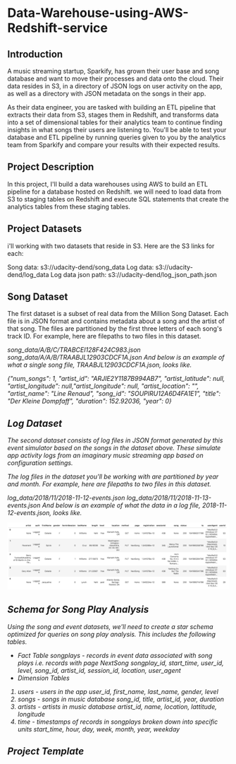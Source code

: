 # Data-Warehouse-using-AWS-Redshift-service

## Introduction
A music streaming startup, Sparkify, has grown their user base and song database and want to move their processes and data onto the cloud. Their data resides in S3, in a directory of JSON logs on user activity on the app, as well as a directory with JSON metadata on the songs in their app.

As their data engineer, you are tasked with building an ETL pipeline that extracts their data from S3, stages them in Redshift, and transforms data into a set of dimensional tables for their analytics team to continue finding insights in what songs their users are listening to. You'll be able to test your database and ETL pipeline by running queries given to you by the analytics team from Sparkify and compare your results with their expected results.

## Project Description
In this project, I'll build a  data warehouses using AWS to build an ETL pipeline for a database hosted on Redshift. we will need to load data from S3 to staging tables on Redshift and execute SQL statements that create the analytics tables from these staging tables.

## Project Datasets
i'll working with two datasets that reside in S3. Here are the S3 links for each:

Song data: s3://udacity-dend/song_data
Log data: s3://udacity-dend/log_data
Log data json path: s3://udacity-dend/log_json_path.json

## Song Dataset
The first dataset is a subset of real data from the Million Song Dataset. Each file is in JSON format and contains metadata about a song and the artist of that song. The files are partitioned by the first three letters of each song's track ID. For example, here are filepaths to two files in this dataset.

<em>song_data/A/B/C/TRABCEI128F424C983.json<em>
<em>song_data/A/A/B/TRAABJL12903CDCF1A.json<em>
And below is an example of what a single song file, <em>TRAABJL12903CDCF1A.json<em>, looks like.

<em>{"num_songs": 1, "artist_id": "ARJIE2Y1187B994AB7", "artist_latitude": null, "artist_longitude": null,"artist_longitude": null, "artist_location": "", "artist_name": "Line Renaud", "song_id": "SOUPIRU12A6D4FA1E1", "title": "Der Kleine Dompfaff", "duration": 152.92036, "year": 0}<em>



## Log Dataset
The second dataset consists of log files in JSON format generated by this event simulator based on the songs in the dataset above. These simulate app activity logs from an imaginary music streaming app based on configuration settings.

The log files in the dataset you'll be working with are partitioned by year and month. For example, here are filepaths to two files in this dataset.

<em>log_data/2018/11/2018-11-12-events.json<em>
<em>log_data/2018/11/2018-11-13-events.json<em>
And below is an example of what the data in a log file, 2018-11-12-events.json, looks like.

![](Data/log-data.png)

## Schema for Song Play Analysis
Using the song and event datasets, we'll need to create a star schema optimized for queries on song play analysis. This includes the following tables.

- Fact Table
songplays - records in event data associated with song plays i.e. records with page NextSong
songplay_id, start_time, user_id, level, song_id, artist_id, session_id, location, user_agent
- Dimension Tables
1. users - users in the app
user_id, first_name, last_name, gender, level
2. songs - songs in music database
song_id, title, artist_id, year, duration
3. artists - artists in music database
artist_id, name, location, lattitude, longitude
4. time - timestamps of records in songplays broken down into specific units
start_time, hour, day, week, month, year, weekday

## Project Template
